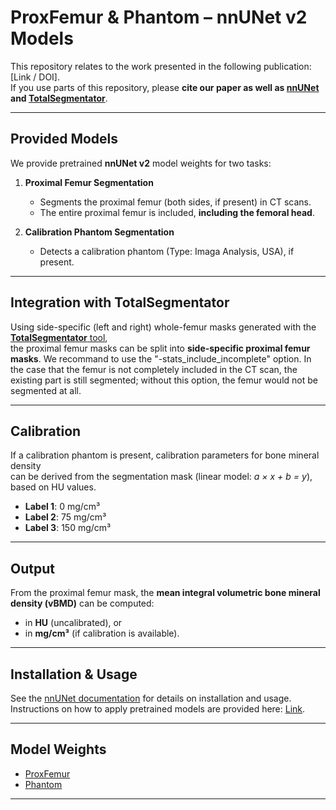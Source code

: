 # ProxFemur & Phantom – nnUNet v2 Models

This repository relates to the work presented in the following publication: [Link / DOI].  
If you use parts of this repository, please **cite our paper as well as [nnUNet](https://github.com/MIC-DKFZ/nnUNet) and [TotalSegmentator](https://pubs.rsna.org/doi/10.1148/ryai.230024)**.

---

## Provided Models
We provide pretrained **nnUNet v2** model weights for two tasks:

1. **Proximal Femur Segmentation**  
   - Segments the proximal femur (both sides, if present) in CT scans.  
   - The entire proximal femur is included, **including the femoral head**.  

2. **Calibration Phantom Segmentation**  
   - Detects a calibration phantom (Type: Imaga Analysis, USA), if present.

---

## Integration with TotalSegmentator
Using side-specific (left and right) whole-femur masks generated with the  
[**TotalSegmentator** tool](https://github.com/wasserth/TotalSegmentator),  
the proximal femur masks can be split into **side-specific proximal femur masks**.
We recommand to use the "-stats_include_incomplete" option. 
In the case that the femur is not completely included in the CT scan, the existing part is still segmented; without this option, the femur would not be segmented at all.

---

## Calibration
If a calibration phantom is present, calibration parameters for bone mineral density  
can be derived from the segmentation mask (linear model: *a × x + b = y*), based on HU values.

- **Label 1**: 0 mg/cm³  
- **Label 2**: 75 mg/cm³  
- **Label 3**: 150 mg/cm³  

---

## Output
From the proximal femur mask, the **mean integral volumetric bone mineral density (vBMD)** can be computed:

- in **HU** (uncalibrated), or  
- in **mg/cm³** (if calibration is available).

---

## Installation & Usage
See the [nnUNet documentation]([https://github.com/MIC-DKFZ/nnUNet](https://github.com/MIC-DKFZ/nnUNet/tree/master?tab=readme-ov-file#how-to-get-started)) for details on installation and usage.  
Instructions on how to apply pretrained models are provided here: [Link](https://github.com/MIC-DKFZ/nnUNet/blob/master/documentation/how_to_use_nnunet.md#how-to-deploy-and-run-inference-with-your-pretrained-models).

---

## Model Weights
- [ProxFemur](https://cloud.rz.uni-kiel.de/index.php/s/3x5dbXamP6qw4TC)
- [Phantom](https://cloud.rz.uni-kiel.de/index.php/s/YBkDZ7JNreK66M5)

---
